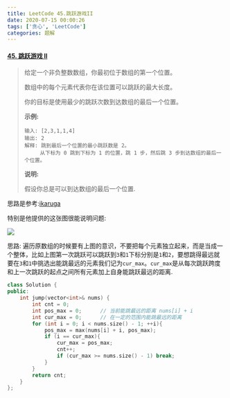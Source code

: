 ```yaml
---
title: LeetCode 45.跳跃游戏II
date: 2020-07-15 00:00:26
tags: ['贪心', 'LeetCode']
categories: 题解
---
```


#### [45. 跳跃游戏 II](https://leetcode-cn.com/problems/jump-game-ii/)

<!--more-->

> 给定一个非负整数数组，你最初位于数组的第一个位置。
>
> 数组中的每个元素代表你在该位置可以跳跃的最大长度。
>
> 你的目标是使用最少的跳跃次数到达数组的最后一个位置。
>
> **示例:**
>
> ```
> 输入: [2,3,1,1,4]
> 输出: 2
> 解释: 跳到最后一个位置的最小跳跃数是 2。
>      从下标为 0 跳到下标为 1 的位置，跳 1 步，然后跳 3 步到达数组的最后一个位置。
> ```
>
> **说明:**
>
> 假设你总是可以到达数组的最后一个位置.

思路是参考:[ikaruga]( https://leetcode-cn.com/problems/jump-game-ii/solution/45-by-ikaruga/ )

特别是他提供的这张图很能说明问题:

![](https://wooyooyoo-photo.oss-cn-hangzhou.aliyuncs.com/blog/2020/07/Snipaste_2020-07-15_00-06-38.png)

思路: 遍历原数组的时候要有上图的意识，不要把每个元素独立起来，而是当成一个整体，比如上图第一次跳跃可以跳跃到`3`和`1`下标分别是`1`和`2`，要想跳得最远就要在`3`和`1`中挑选出能跳最远的元素我们记为`cur_max`。`cur_max`是从每次跳跃跨度和上一次跳跃的起点之间所有元素加上自身能跳跃最远的距离.

```C++
class Solution {
public:
    int jump(vector<int>& nums) {
        int cnt = 0;
        int pos_max = 0;      // 当前能跳最远的距离 nums[i] + i
        int cur_max = 0;      // 在一定的范围内能跳最远的距离
        for (int i = 0; i < nums.size() - 1; ++i){
            pos_max = max(nums[i] + i, pos_max);
            if (i == cur_max){		
                cur_max = pos_max;
                cnt++;
                if (cur_max >= nums.size() - 1) break;
            }
        }
        return cnt;
    }
};
```

